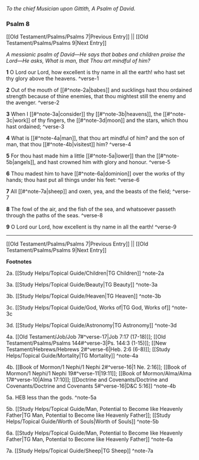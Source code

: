 *To the chief Musician upon Gittith, A Psalm of David.*

### Psalm 8

[[Old Testament/Psalms/Psalms 7|Previous Entry]]  ||  [[Old Testament/Psalms/Psalms 9|Next Entry]]

*A messianic psalm of David—He says that babes and children praise the Lord—He asks, What is man, that Thou art mindful of him?*

**1**  O Lord our Lord, how excellent is thy name in all the earth! who hast set thy glory above the heavens. ^verse-1

**2**  Out of the mouth of [[#^note-2a|babes]] and sucklings hast thou ordained strength because of thine enemies, that thou mightest still the enemy and the avenger. ^verse-2

**3**  When I [[#^note-3a|consider]] thy [[#^note-3b|heavens]], the [[#^note-3c|work]] of thy fingers, the [[#^note-3d|moon]] and the stars, which thou hast ordained; ^verse-3

**4**  What is [[#^note-4a|man]], that thou art mindful of him? and the son of man, that thou [[#^note-4b|visitest]] him? ^verse-4

**5**  For thou hast made him a little [[#^note-5a|lower]] than the [[#^note-5b|angels]], and hast crowned him with glory and honour. ^verse-5

**6**  Thou madest him to have [[#^note-6a|dominion]] over the works of thy hands; thou hast put all things under his feet: ^verse-6

**7**  All [[#^note-7a|sheep]] and oxen, yea, and the beasts of the field; ^verse-7

**8**  The fowl of the air, and the fish of the sea, and whatsoever passeth through the paths of the seas. ^verse-8

**9**  O Lord our Lord, how excellent is thy name in all the earth! ^verse-9


---
[[Old Testament/Psalms/Psalms 7|Previous Entry]]  ||  [[Old Testament/Psalms/Psalms 9|Next Entry]]


**Footnotes**


2a. [[Study Helps/Topical Guide/Children|TG Children]] ^note-2a

3a. [[Study Helps/Topical Guide/Beauty|TG Beauty]] ^note-3a

3b. [[Study Helps/Topical Guide/Heaven|TG Heaven]] ^note-3b

3c. [[Study Helps/Topical Guide/God, Works of|TG God, Works of]] ^note-3c

3d. [[Study Helps/Topical Guide/Astronomy|TG Astronomy]] ^note-3d

4a. [[Old Testament/Job/Job 7#^verse-17|Job 7:17 (17-18)]]; [[Old Testament/Psalms/Psalms 144#^verse-3|Ps. 144:3 (1-15)]]; [[New Testament/Hebrews/Hebrews 2#^verse-6|Heb. 2:6 (6-8)]]; [[Study Helps/Topical Guide/Mortality|TG Mortality]] ^note-4a

4b. [[Book of Mormon/1 Nephi/1 Nephi 2#^verse-16|1 Ne. 2:16]]; [[Book of Mormon/1 Nephi/1 Nephi 19#^verse-11|19:11]]; [[Book of Mormon/Alma/Alma 17#^verse-10|Alma 17:10]]; [[Doctrine and Covenants/Doctrine and Covenants/Doctrine and Covenants 5#^verse-16|D&C 5:16]] ^note-4b

5a. HEB less than the gods. ^note-5a

5b. [[Study Helps/Topical Guide/Man, Potential to Become like Heavenly Father|TG Man, Potential to Become like Heavenly Father]]; [[Study Helps/Topical Guide/Worth of Souls|Worth of Souls]] ^note-5b

6a. [[Study Helps/Topical Guide/Man, Potential to Become like Heavenly Father|TG Man, Potential to Become like Heavenly Father]] ^note-6a

7a. [[Study Helps/Topical Guide/Sheep|TG Sheep]] ^note-7a